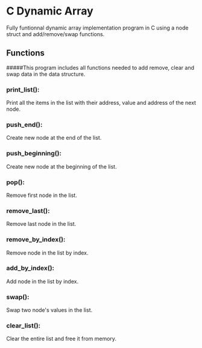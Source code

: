 # C Dynamic Array
Fully funtionnal dynamic array implementation program in C using a node struct and add/remove/swap functions.

## Functions
#####This program includes all functions needed to add remove, clear and swap data in the data structure.

### print_list():
Print all the items in the list with their address, value and address of the next node.

### push_end():
 Create new node at the end of the list.

### push_beginning():
Create new node at the beginning of the list.

### pop():
Remove first node in the list.

### remove_last():
Remove last node in the list.

### remove_by_index():
Remove node in the list by index.

### add_by_index():
Add node in the list by index.

### swap():
Swap two node's values in the list.

### clear_list():
Clear the entire list and free it from memory.
